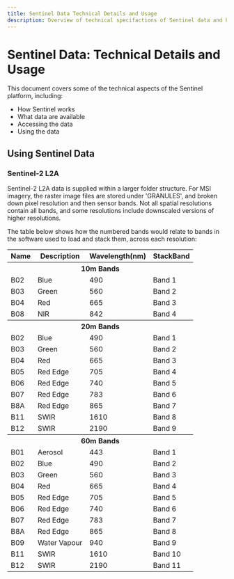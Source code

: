 ```yaml
---
title: Sentinel Data Technical Details and Usage
description: Overview of technical specifactions of Sentinel data and how to use it
---
```


# Sentinel Data: Technical Details and Usage

This document covers some of the technical aspects of the Sentinel platform, including:

* How Sentinel works
* What data are available
* Accessing the data
* Using the data

## Using Sentinel Data

### Sentinel-2 L2A

Sentinel-2 L2A data is supplied within a larger folder structure. For MSI imagery, the raster image files are stored under 'GRANULES', and broken down pixel resolution and then sensor bands. Not all spatial resolutions contain all bands, and some resolutions include downscaled versions of higher resolutions.

The table below shows how the numbered bands would relate to bands in the software used to load and stack them, across each resolution:

<table style="width:100%" align="center">
	<tr>
		<th>Name</th>
		<th>Description</th>
		<th>Wavelength(nm)</th>
		<th>StackBand</th>
	</tr>
	<tr>
		<th colspan="4">10m Bands</th>
	</tr>
	<tr>
		<td>B02</td>
		<td>Blue</td>
		<td>490</td>
		<td>Band 1</td>
	</tr>
	<tr>
		<td>B03</td>
		<td>Green</td>
		<td>560</td>
		<td>Band 2</td>
	</tr>
	<tr>
		<td>B04</td>
		<td>Red</td>
		<td>665</td>
		<td>Band 3</td>
	</tr>
	<tr>
		<td>B08</td>
		<td>NIR</td>
		<td>842</td>
		<td>Band 4</td>
	</tr>
	<tr>
		<th colspan="4">20m Bands</th>
	</tr>
	<tr>
		<td>B02</td>
		<td>Blue</td>
		<td>490</td>
		<td>Band 1</td>
	</tr>
	<tr>
		<td>B03</td>
		<td>Green</td>
		<td>560</td>
		<td>Band 2</td>
	</tr>
	<tr>
		<td>B04</td>
		<td>Red</td>
		<td>665</td>
		<td>Band 3</td>
	</tr>
	<tr>
		<td>B05</td>
		<td>Red Edge</td>
		<td>705</td>
		<td>Band 4</td>
	</tr>
	<tr>
		<td>B06</td>
		<td>Red Edge</td>
		<td>740</td>
		<td>Band 5</td>
	</tr>
	<tr>
		<td>B07</td>
		<td>Red Edge</td>
		<td>783</td>
		<td>Band 6</td>
	</tr>
	<tr>
		<td>B8A</td>
		<td>Red Edge</td>
		<td>865</td>
		<td>Band 7</td>
	</tr>
	<tr>
		<td>B11</td>
		<td>SWIR</td>
		<td>1610</td>
		<td>Band 8</td>
	</tr>
	<tr>
		<td>B12</td>
		<td>SWIR</td>
		<td>2190</td>
		<td>Band 9</td>
	</tr>
	<tr>
		<th colspan="4">60m Bands</th>
	</tr>
	<tr>
		<td>B01</td>
		<td>Aerosol</td>
		<td>443</td>
		<td>Band 1</td>
	</tr>
	<tr>
		<td>B02</td>
		<td>Blue</td>
		<td>490</td>
		<td>Band 2</td>
	</tr>
	<tr>
		<td>B03</td>
		<td>Green</td>
		<td>560</td>
		<td>Band 3</td>
	</tr>
	<tr>
		<td>B04</td>
		<td>Red</td>
		<td>665</td>
		<td>Band 4</td>
	</tr>
	<tr>
		<td>B05</td>
		<td>Red Edge</td>
		<td>705</td>
		<td>Band 5</td>
	</tr>
	<tr>
		<td>B06</td>
		<td>Red Edge</td>
		<td>740</td>
		<td>Band 6</td>
	</tr>
	<tr>
		<td>B07</td>
		<td>Red Edge</td>
		<td>783</td>
		<td>Band 7</td>
	</tr>
	<tr>
		<td>B8A</td>
		<td>Red Edge</td>
		<td>865</td>
		<td>Band 8</td>
	</tr>
	<tr>
		<td>B09</td>
		<td>Water Vapour</td>
		<td>940</td>
		<td>Band 9</td>
	</tr>
	<tr>
		<td>B11</td>
		<td>SWIR</td>
		<td>1610</td>
		<td>Band 10</td>
	</tr>
	<tr>
		<td>B12</td>
		<td>SWIR</td>
		<td>2190</td>
		<td>Band 11</td>
	</tr>
</table>
